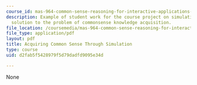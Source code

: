```yaml
---
course_id: mas-964-common-sense-reasoning-for-interactive-applications-fall-2002
description: Example of student work for the course project on simulation as an alternative
  solution to the problem of commonsense knowledge acquisition.
file_location: /coursemedia/mas-964-common-sense-reasoning-for-interactive-applications-fall-2002/d2fab5f5428979f5d79dadfd9095e34d_proj_file3.pdf
file_type: application/pdf
layout: pdf
title: Acquiring Common Sense Through Simulation
type: course
uid: d2fab5f5428979f5d79dadfd9095e34d

---
```

None